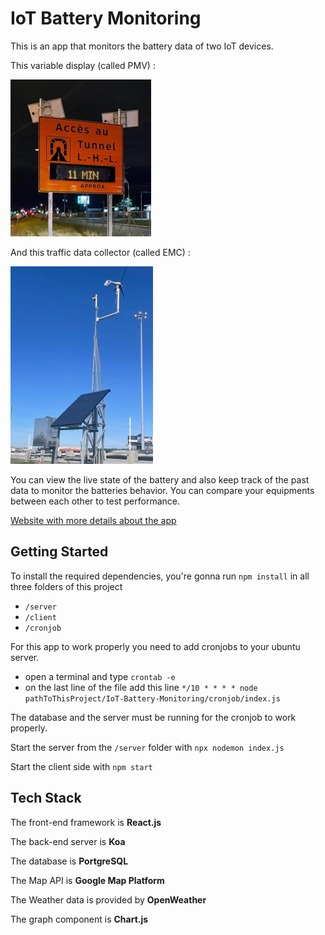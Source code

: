 # IoT Battery Monitoring

This is an app that monitors the battery data of two IoT devices.

This variable display (called PMV) :

![](client/public/pmv.jpg)

And this traffic data collector (called EMC) : 

![](client/public/emc.jpg)

You can view the live state of the battery and also keep track of the past data to monitor the batteries behavior.
You can compare your equipments between each other to test performance.

[Website with more details about the app](http://mathieuhuet.com/battery_monitoring/)


## Getting Started

To install the required dependencies, you're gonna run `npm install` in all three folders of this project
- `/server`
- `/client`
- `/cronjob`


For this app to work properly you need to add cronjobs to your ubuntu server.
- open a terminal and type `crontab -e`
- on the last line of the file add this line `*/10 * * * * node pathToThisProject/IoT-Battery-Monitoring/cronjob/index.js`

The database and the server must be running for the cronjob to work properly.

Start the server from the `/server` folder with `npx nodemon index.js`

Start the client side with `npm start`

## Tech Stack

The front-end framework is **React.js**

The back-end server is **Koa**

The database is **PortgreSQL**

The Map API is **Google Map Platform**

The Weather data is provided by **OpenWeather**

The graph component is **Chart.js**
